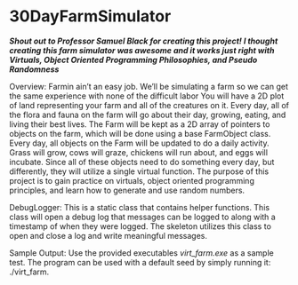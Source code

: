 # 30DayFarmSimulator
***Shout out to Professor Samuel Black for creating this project! 
I thought creating this farm simulator was awesome and it works just right with Virtuals, Object Oriented Programming Philosophies, and Pseudo Randomness***

Overview:
Farmin ain’t an easy job. We’ll be simulating a farm so we can get the same experience with none of the difficult labor
You will have a 2D plot of land representing your farm and all of the creatures on it. Every day, all of the flora and fauna on the farm will go about their day, 
growing, eating, and living their best lives. The Farm will be kept as a 2D array of pointers to objects on the farm, which will be done using a base FarmObject class. 
Every day, all objects on the Farm will be updated to do a daily activity. Grass will grow, cows will graze, chickens will run about, and eggs will incubate. 
Since all of these objects need to do something every day, but differently, they will utilize a single virtual function.
The purpose of this project is to gain practice on virtuals, object oriented programming principles, and learn how to generate and use random numbers.

DebugLogger:
This is a static class that contains helper functions. This class will open a debug log that messages can be logged to along with a 
timestamp of when they were logged. The skeleton utilizes this class to open and close a log and write meaningful messages.

Sample Output:
Use the provided executables *virt_farm.exe* as a sample test. The program can be used with a default seed by simply running it: ./virt_farm. 
